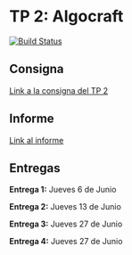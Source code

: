# TP 2: Algocraft

[![Build Status](https://travis-ci.org/gianbelinche/Algocraft.svg?branch=master)](https://travis-ci.org/gianbelinche/Algocraft)

## Consigna

[Link a la consigna del TP 2](https://docs.google.com/document/d/1uT1NYcKcZytVY5hD31TXFGuXLqgSXLUc488Tv7DOxIw/edit#heading=h.26h3aunb8cu)

## Informe

[Link al informe](https://www.overleaf.com/project/5cf6af2635635035da5d1104)

## Entregas

**Entrega 1:** Jueves 6 de Junio

**Entrega 2:** Jueves 13 de Junio

**Entrega 3:** Jueves 27 de Junio

**Entrega 4:** Jueves 27 de Junio
